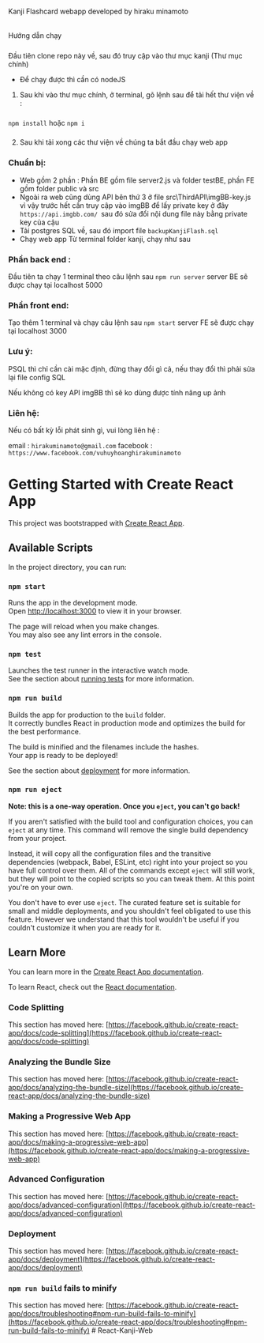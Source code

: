 ######
Kanji Flashcard webapp 
developed by hiraku minamoto
######

#####
Hướng dẫn chạy
#####

Đầu tiên clone repo này về, sau đó truy cập vào thư mục kanji (Thư mục chính)
- Để chạy được thì cần có nodeJS

1. Sau khi vào thư mục chính, ở terminal, gõ lệnh sau để tải hết thư viện về :
###
`npm install` hoặc `npm i`
###
2. Sau khi tải xong các thư viện về chúng ta bắt đầu chạy web app
### Chuẩn bị:
- Web gồm 2 phần : Phần BE gồm file server2.js và folder testBE, phần FE gồm 
folder public và src
- Ngoài ra web cũng dùng API bên thứ 3 ở file src\ThirdAPI\imgBB-key.js
vì vậy trước hết cần truy cập vào imgBB để lấy private key ở đây `https://api.imgbb.com/ `sau đó sửa đổi nội dung file này bằng private key của cậu 
- Tải postgres SQL về, sau đó import file `backupKanjiFlash.sql`
- Chạy web app 
Từ terminal folder kanji, chạy như sau
### Phần back end :
Đầu tiên ta chạy 1 terminal theo câu lệnh sau `npm run server`
server BE sẽ được chạy tại localhost 5000

### Phần front end:
Tạo thêm 1 terminal và chạy câu lệnh sau `npm start`
server FE sẽ được chạy tại localhost 3000

### Lưu ý:
PSQL thì chỉ cần cài mặc định, đừng thay đổi gì cả, nếu thay đổi thì phải sửa lại file config SQL

Nếu không có key API imgBB thì sẽ ko dùng được tính năng up ảnh 

### Liên hệ:
Nếu có bất kỳ lỗi phát sinh gì, vui lòng liên hệ : 

email : `hirakuminamoto@gmail.com`
facebook : `https://www.facebook.com/vuhuyhoanghirakuminamoto`


















# Getting Started with Create React App

This project was bootstrapped with [Create React App](https://github.com/facebook/create-react-app).

## Available Scripts

In the project directory, you can run:

### `npm start`

Runs the app in the development mode.\
Open [http://localhost:3000](http://localhost:3000) to view it in your browser.

The page will reload when you make changes.\
You may also see any lint errors in the console.

### `npm test`

Launches the test runner in the interactive watch mode.\
See the section about [running tests](https://facebook.github.io/create-react-app/docs/running-tests) for more information.

### `npm run build`

Builds the app for production to the `build` folder.\
It correctly bundles React in production mode and optimizes the build for the best performance.

The build is minified and the filenames include the hashes.\
Your app is ready to be deployed!

See the section about [deployment](https://facebook.github.io/create-react-app/docs/deployment) for more information.

### `npm run eject`

**Note: this is a one-way operation. Once you `eject`, you can't go back!**

If you aren't satisfied with the build tool and configuration choices, you can `eject` at any time. This command will remove the single build dependency from your project.

Instead, it will copy all the configuration files and the transitive dependencies (webpack, Babel, ESLint, etc) right into your project so you have full control over them. All of the commands except `eject` will still work, but they will point to the copied scripts so you can tweak them. At this point you're on your own.

You don't have to ever use `eject`. The curated feature set is suitable for small and middle deployments, and you shouldn't feel obligated to use this feature. However we understand that this tool wouldn't be useful if you couldn't customize it when you are ready for it.

## Learn More

You can learn more in the [Create React App documentation](https://facebook.github.io/create-react-app/docs/getting-started).

To learn React, check out the [React documentation](https://reactjs.org/).

### Code Splitting

This section has moved here: [https://facebook.github.io/create-react-app/docs/code-splitting](https://facebook.github.io/create-react-app/docs/code-splitting)

### Analyzing the Bundle Size

This section has moved here: [https://facebook.github.io/create-react-app/docs/analyzing-the-bundle-size](https://facebook.github.io/create-react-app/docs/analyzing-the-bundle-size)

### Making a Progressive Web App

This section has moved here: [https://facebook.github.io/create-react-app/docs/making-a-progressive-web-app](https://facebook.github.io/create-react-app/docs/making-a-progressive-web-app)

### Advanced Configuration

This section has moved here: [https://facebook.github.io/create-react-app/docs/advanced-configuration](https://facebook.github.io/create-react-app/docs/advanced-configuration)

### Deployment

This section has moved here: [https://facebook.github.io/create-react-app/docs/deployment](https://facebook.github.io/create-react-app/docs/deployment)

### `npm run build` fails to minify

This section has moved here: [https://facebook.github.io/create-react-app/docs/troubleshooting#npm-run-build-fails-to-minify](https://facebook.github.io/create-react-app/docs/troubleshooting#npm-run-build-fails-to-minify)
#   R e a c t - K a n j i - W e b 
 
 